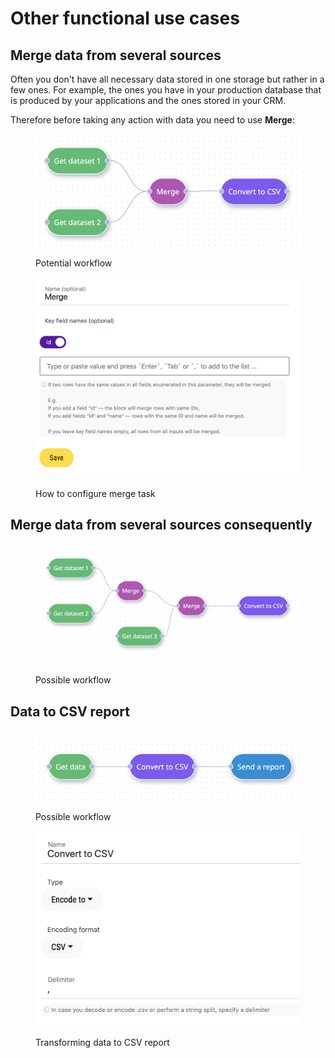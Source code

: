 # Other functional use cases

## Merge data from several sources

Often you don't have all necessary data stored in one storage but rather in a few ones. For example, the ones you have in your production database that is produced by your applications and the ones stored in your CRM.&#x20;

Therefore before taking any action with data you need to use **Merge**:

<figure><img src="../.gitbook/assets/Screenshot 2022-10-01 at 19.42.20.png" alt=""><figcaption><p>Potential workflow</p></figcaption></figure>

<figure><img src="../.gitbook/assets/Screenshot 2022-10-01 at 19.42.32.png" alt=""><figcaption><p>How to configure merge task</p></figcaption></figure>

## Merge data from several sources consequently

<figure><img src="../.gitbook/assets/Screenshot 2022-10-01 at 19.54.43.png" alt=""><figcaption><p>Possible workflow</p></figcaption></figure>

## Data to CSV report

<figure><img src="../.gitbook/assets/Screenshot 2022-10-01 at 19.57.01.png" alt=""><figcaption><p>Possible workflow</p></figcaption></figure>

<figure><img src="../.gitbook/assets/Screenshot 2022-10-01 at 19.57.22.png" alt=""><figcaption><p>Transforming data to CSV report</p></figcaption></figure>
